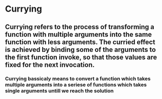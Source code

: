 # Currying

## Currying refers to the process of transforming a function with multiple arguments into the same function with less arguments. The curried effect is achieved by binding some of the arguments to the first function invoke, so that those values are fixed for the next invocation.

### Currying bassicaly means to convert a function which takes multiple arguments into a seriese of functions which takes single arguments untill we reach the solution